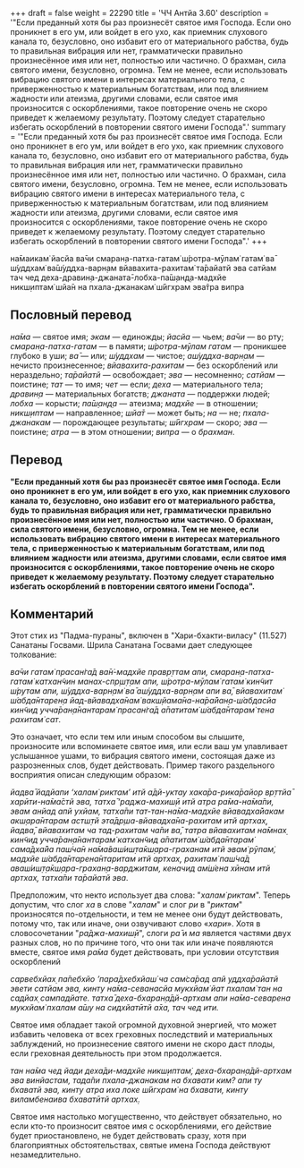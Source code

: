 +++
draft = false
weight = 22290
title = 'ЧЧ Антйа 3.60'
description = '"Если преданный хотя бы раз произнесёт святое имя Господа. Если оно проникнет в его ум, или войдет в его ухо, как приемник слухового канала то, безусловно, оно избавит его от материального рабства, будь то правильная вибрация или нет, грамматически правильно произнесённое имя или нет, полностью или частично. О брахман, сила святого имени, безусловно, огромна. Тем не менее, если использовать вибрацию святого имени в интересах материального тела, с приверженностью к материальным богатствам, или под влиянием жадности или атеизма, другими словами, если святое имя произносится с оскорблениями, такое повторение очень не скоро приведет к желаемому результату. Поэтому следует старательно избегать оскорблений в повторении святого имени Господа".'
summary = '"Если преданный хотя бы раз произнесёт святое имя Господа. Если оно проникнет в его ум, или войдет в его ухо, как приемник слухового канала то, безусловно, оно избавит его от материального рабства, будь то правильная вибрация или нет, грамматически правильно произнесённое имя или нет, полностью или частично. О брахман, сила святого имени, безусловно, огромна. Тем не менее, если использовать вибрацию святого имени в интересах материального тела, с приверженностью к материальным богатствам, или под влиянием жадности или атеизма, другими словами, если святое имя произносится с оскорблениями, такое повторение очень не скоро приведет к желаемому результату. Поэтому следует старательно избегать оскорблений в повторении святого имени Господа".'
+++

на̄маикам̇ йасйа ва̄чи смаран̣а-патха-гатам̇ ш́ротра-мӯлам̇ гатам̇ ва̄  
ш́уддхам̇ ва̄ш́уддха-варн̣ам вйавахита-рахитам̇ та̄райатй эва сатйам  
тач чед деха-дравин̣а-джаната̄-лобха-па̄ш̣ан̣д̣а-мадхйе  
никш̣иптам̇ шйа̄н на пхала-джанакам̇ ш́ӣгхрам эва̄тра випра

## Пословный перевод

_на̄ма_ — святое имя; _экам_ — единожды; _йасйа_ — чьем; _ва̄чи_ — во рту; _смаран̣а_\-_патха_\-_гатам_ — в памяти; _ш́ротра_\-_мӯлам_ _гатам_ — проникшее глубоко в уши; _ва̄_ — или; _ш́уддхам_ — чистое; _аш́уддха_\-_варн̣ам_ — нечисто произнесенное; _вйавахита_\-_рахитам_ — без оскорблений или нераздельно; _та̄райатй_ — освобождает; _эва_ — несомненно; _сатйам_ — поистине; _тат_ — то имя; _чет_ — если; _деха_ — материального тела; _дравин̣а_ — материальных богатств; _джаната_ — поддержки людей; _лобха_ — корысти; _па̄ш̣ан̣д̣а_ — атеизма; _мадхйе_ — в отношении; _никш̣иптам_ — направленное; _шйа̄т_ — может быть; _на_ — не; _пхала_\-_джанакам_ — порождающее результаты; _ш́ӣгхрам_ — скоро; _эва_ — поистине; _атра_ — в этом отношении; _випра_ — о _брахман_.

## Перевод

**"Если преданный хотя бы раз произнесёт святое имя Господа. Если оно проникнет в его ум, или войдет в его ухо, как приемник слухового канала то, безусловно, оно избавит его от материального рабства, будь то правильная вибрация или нет, грамматически правильно произнесённое имя или нет, полностью или частично. О брахман, сила святого имени, безусловно, огромна. Тем не менее, если использовать вибрацию святого имени в интересах материального тела, с приверженностью к материальным богатствам, или под влиянием жадности или атеизма, другими словами, если святое имя произносится с оскорблениями, такое повторение очень не скоро приведет к желаемому результату. Поэтому следует старательно избегать оскорблений в повторении святого имени Господа".**

## Комментарий

Этот стих из "Падма-пураны", включен в "Хари-бхакти-виласу" (11.527) Санатаны Госвами. Шрила Санатана Госвами дает следующее толкование:

_ва̄чи гатам̇ прасан̇га̄д ва̄н̇-мадхйе правр̣ттам апи, смаран̣а-патха-гатам̇ катхан̃чин манах-спр̣ш̣т̣ам апи, ш́ротра-мӯлам̇ гатам̇ кин̃чит ш́рутам апи, ш́уддха-варн̣ам̇ ва̄ аш́уддха-варн̣ам апи ва̄, вйавахитам̇ ш́абда̄нтарен̣а йад-вйавадха̄нам̇ вакш̣йама̄на-на̄ра̄йан̣а-ш́абдасйа кин̃чид учча̄ран̣а̄нантарам̇ прасан̇га̄д а̄патитам̇ ш́абда̄нтарам̇ тена рахитам̇ сат_.

Это означает, что если тем или иным способом вы слышите, произносите или вспоминаете святое имя, или если ваш ум улавливает услышанное ушами, то вибрация святого имени, состоящая даже из разрозненных слов, будет действовать. Пример такого раздельного восприятия описан следующим образом:

_йадва̄ йадйапи ‘халам̇ риктам’ итй а̄дй-уктау хака̄ра-рика̄райор вр̣ттйа̄ харӣти-на̄ма̄стй эва, татха̄ ‘раджа-махиш̣ӣ итй атра ра̄ма-на̄ма̄пи, эвам анйад апй ухйам, татха̄пи тат-тан-на̄ма-мадхйе вйавадха̄йакам акш̣ара̄нтарам астш̣тй эта̄др̣ша-вйавадха̄на-рахитам итй артхах̣, йадва̄, вйавахитам ча тад-рахитам ча̄пи ва̄, татра вйавахитам на̄мнах̣ кин̃чид учча̄ран̣а̄нантарам̇ катхан̃чид а̄патитам̇ ш́абда̄нтарам̇ сама̄дха̄йа паш́ча̄н на̄ма̄ваш́иш̣та̄кш̣ара-граханам итй эвам̇ рӯпам̇, мадхйе ш́абда̄нтарена̄нтаритам итй артхах̣, рахитам̇ паш́ча̄д аваш́иш̣т̣а̄кш̣ара-грахан̣а-варджитам, кеначид ам̇ш́ена хӣнам итй артхах̣, татха̄пи та̄райатй эва_.

Предположим, что некто использует два слова: "_халам̇ риктам_". Теперь допустим, что слог _ха_ в слове "_халам_" и слог _ри_ в "_риктам_" произносятся по-отдельности, и тем не менее они будут действовать, потому что, так или иначе, они озвучивают слово «_хари_». Хотя в словосочетании "_ра̄джа-махиш̣ӣ_", слоги _ра̄_ и _ма_ является частями двух разных слов, но по причине того, что они так или иначе появляются вместе, святое имя _ра̄ма_ будет действовать, при условии отсутствия оскорблений

_сарвебхйах̣ па̄пебхйо ’пара̄дхебхйаш́ ча сам̇са̄рад апй уддха̄райатй эвети сатйам эва, кинту на̄ма-севанасйа мукхйам̇ йат пхалам̇ тан на садйах̣ сампадйате. татха̄ деха-бхаран̣а̄дй-артхам апи на̄ма-севарена мукхйам̇ пхалам а̄шу на сидхйатӣтй а̄ха, тач чед ити._

Святое имя обладает такой огромной духовной энергией, что может избавить человека от всех греховных последствий и материальных заблуждений, но произнесение святого имени не скоро даст плоды, если греховная деятельность при этом продолжается.

_тан на̄ма чед йади деха̄ди-мадхйе никш̣иптам̇, деха-бхаран̣а̄дй-артхам эва винйастам, тада̄пи пхала-джанакам на бхавати ким? апи ту бхаватй эва, кинту атра иха локе ш́ӣгхрам̇ на бхавати, кинту виламбенаива бхаватӣтй артхах̣._

Святое имя настолько могущественно, что действует обязательно, но если кто-то произносит святое имя с оскорблениями, его действие будет приостановлено, не будет действовать сразу, хотя при благоприятных обстоятельствах, святые имена Господа действуют незамедлительно.
